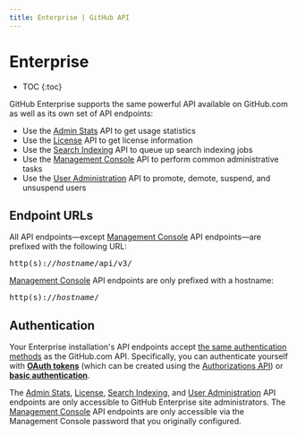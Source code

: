 ```yaml
---
title: Enterprise | GitHub API
---
```


# Enterprise

* TOC
{:toc}

GitHub Enterprise supports the same powerful API available on GitHub.com as well as its own set of API endpoints:

- Use the [Admin Stats][] API to get usage statistics
- Use the [License][] API to get license information
- Use the [Search Indexing][] API to queue up search indexing jobs
- Use the [Management Console][] API to perform common administrative tasks
- Use the [User Administration][] API to promote, demote, suspend, and unsuspend users

## Endpoint URLs

All API endpoints—except [Management Console][] API endpoints—are prefixed with the following URL:

<pre class="terminal">
http(s)://<em>hostname</em>/api/v3/
</pre>

[Management Console][] API endpoints are only prefixed with a hostname:

<pre class="terminal">
http(s)://<em>hostname</em>/
</pre>

## Authentication

Your Enterprise installation's API endpoints accept [the same authentication methods](http://developer.github.com/v3/#authentication) as the GitHub.com API. Specifically, you can authenticate yourself with **[OAuth tokens][]** (which can be created using the [Authorizations API][]) or **[basic authentication][]**.

The [Admin Stats][], [License][], [Search Indexing][], and [User Administration][] API endpoints are only accessible to GitHub Enterprise site administrators. The [Management Console][] API endpoints are only accessible via the Management Console password that you originally configured.

[Authorizations API]: /v3/oauth_authorizations/#create-a-new-authorization
[OAuth tokens]: /v3/oauth/
[basic authentication]: /v3/#basic-authentication
[Admin Stats]: admin_stats/
[License]: license/
[Search Indexing]: search_indexing/
[Management Console]: management_console/
[User Administration]: /v3/users/administration/
